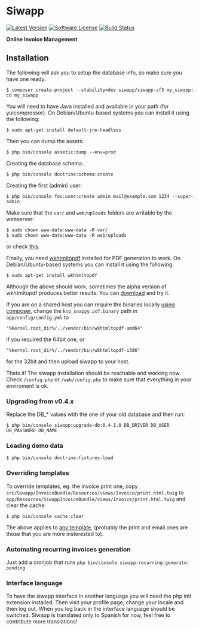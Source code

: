 # Siwapp

[![Latest Version](https://img.shields.io/github/release/siwapp/siwapp-sf3.svg?style=flat-square)](https://github.com/siwapp/siwapp-sf3/releases)
[![Software License](https://img.shields.io/badge/license-MIT-brightgreen.svg?style=flat-square)](LICENSE)
[![Build Status](https://img.shields.io/travis/siwapp/siwapp-sf3.svg?style=flat-square)](https://travis-ci.org/siwapp/siwapp-sf3)

**Online Invoice Management**

## Installation

The following will ask you to setup the database info, so make sure you have one
ready.

    $ composer create-project --stability=dev siwapp/siwapp-sf3 my_siwapp; cd my_siwapp

You will need to have Java installed and available in your path (for yuicompressor).
On Debian/Ubuntu-based systems you can install it using the following:

    $ sudo apt-get install default-jre-headless

Then you can dump the assets:

    $ php bin/console assetic:dump --env=prod

Creating the database schema:

    $ php bin/console doctrine:schema:create

Creating the first (admin) user:

    $ php bin/console fos:user:create admin mail@example.com 1234 --super-admin

Make sure that the `var/` and `web/uploads` folders are writable by the webserver:

    $ sudo chown www-data:www-data -R var/
    $ sudo chown www-data:www-data -R web/uploads

or check [this](https://symfony.com/doc/current/book/installation.html#book-installation-permissions).

Finally, you need [wkhtmltopdf](http://wkhtmltopdf.org/) installed for PDF generation
to work.
On Debian/Ubuntu-based systems you can install it using the following:

    $ sudo apt-get install wkhtmltopdf

Although the above should work, sometimes the alpha version of wkhtmltopdf
produces better results. You can [download](http://wkhtmltopdf.org/downloads.html)
and try it.

If you are on a shared host you can require the binaries locally [using composer](https://github.com/KnpLabs/snappy#wkhtmltopdf-binary-as-composer-dependencies),
change the `knp_snappy.pdf.binary` path in `app/config/config.yml` to

    "%kernel.root_dir%/../vendor/bin/wkhtmltopdf-amd64"

if you required the 64bit one, or

    "%kernel.root_dir%/../vendor/bin/wkhtmltopdf-i386"

for the 32bit and then upload siwapp to your host.


Thats it!
The siwapp installation should be reachable and working now.
Check `/config.php` or `/web/config.php` to make sure that everything in your
enviroment is ok.

### Upgrading from v0.4.x

Replace the DB_* values with the one of your old database and then run:

    $ php bin/console siwapp:upgrade-db:0.4-1.0 DB_DRIVER DB_USER DB_PASSWORD DB_NAME


### Loading demo data

    $ php bin/console doctrine:fixtures:load

### Overriding templates

To override templates, eg. the invoice print one, copy
`src/Siwapp/InvoiceBundle/Resources/views/Invoice/print.html.twig` to `app/Resources/SiwappInvoiceBundle/views/Invoice/print.html.twig` and clear the
cache:

    $ php bin/console cache:clear

The above applies to [any template](https://symfony.com/doc/current/book/templating.html#overriding-bundle-templates),
(probably the print and email ones are those that you are more insterested to).

### Automating recurring invoices generation

Just add a cronjob that runs `php bin/console siwapp:recurring:generate-pending`

### Interface language

To have the siwapp interface in another language you will need the php intl extension installed.
Then visit your profile page, change your locale and then log out. When you log back in the interface language should be switched.
Siwapp is translated only to Spanish for now, feel free to contribute more translations!
